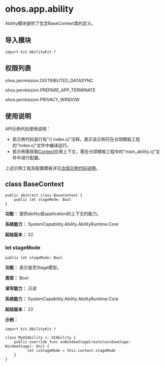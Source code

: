 # ohos.app.ability

Ability模块提供了包含BaseContext类的定义。

## 导入模块

```cangjie
import kit.AbilityKit.*
```

## 权限列表

ohos.permission.DISTRIBUTED_DATASYNC

ohos.permission.PREPARE_APP_TERMINATE

ohos.permission.PRIVACY_WINDOW

## 使用说明

API示例代码使用说明：

- 若示例代码首行有"// index.cj"注释，表示该示例可在仓颉模板工程的"index.cj"文件中编译运行。
- 若示例需获取[Context](./cj-apis-app-ability-ui_ability.md#class-context)应用上下文，需在仓颉模板工程中的"main_ability.cj"文件中进行配置。

上述示例工程及配置模板详见[仓颉示例代码说明](../cj-development-intro.md#仓颉示例代码说明)。

## class BaseContext

```cangjie
public abstract class BaseContext {
    public let stageMode: Bool
}
```

**功能：** 提供ability或application的上下文的能力。

**系统能力：** SystemCapability.Ability.AbilityRuntime.Core

**起始版本：** 22

### let stageMode

```cangjie
public let stageMode: Bool
```

**功能：** 表示是否Stage模型。

**类型：** Bool

**读写能力：** 只读

**系统能力：** SystemCapability.Ability.AbilityRuntime.Core

**起始版本：** 22

**示例：**

<!-- compile -->
```cangjie
import kit.AbilityKit.*

class MyUIAbility <: UIAbility {
    public override func onWindowStageCreate(windowStage: WindowStage): Unit {
          let isStageMode = this.context.stageMode
    }
}
